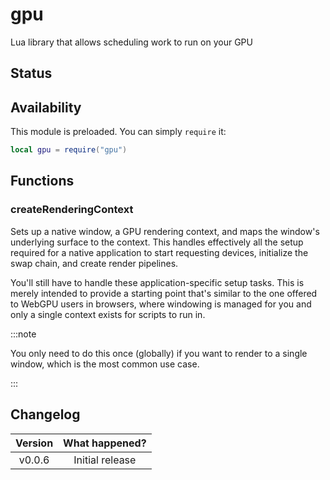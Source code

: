 # gpu

Lua library that allows scheduling work to run on your GPU

## Status

<Experimental/>

## Availability

This module is preloaded. You can simply `require` it:

```lua
local gpu = require("gpu")
```

## Functions

### createRenderingContext

Sets up a native window, a GPU rendering context, and maps the window's underlying surface to the context. This handles effectively all the setup required for a native application to start requesting devices, initialize the swap chain, and create render pipelines.

You'll still have to handle these application-specific setup tasks. This is merely intended to provide a starting point that's similar to the one offered to WebGPU users in browsers, where windowing is managed for you and only a single context exists for scripts to run in.

:::note

You only need to do this once (globally) if you want to render to a single window, which is the most common use case.

:::

## Changelog

| Version | What happened?  |
| :-----: | :-------------: |
| v0.0.6  | Initial release |

